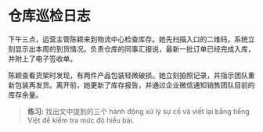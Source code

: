# 仓库巡检日志

下午三点，运营主管陈颖来到物流中心检查库存。她先扫描入口的二维码，系统立刻显示出本周的到货情况。负责仓库的同事汇报说，最新一批订单已经完成入库，并附上了电子签收单。

陈颖查看货架时发现，有两件产品包装轻微破损。她立刻拍照记录，并指示团队重新包装再发货。离开前，她更新了库存报告，并通过企业微信通知销售团队目前的库存余量。

> **练习:** 找出文中提到的三个 hành động xử lý sự cố và viết lại bằng tiếng Việt để kiểm tra mức độ hiểu bài.
